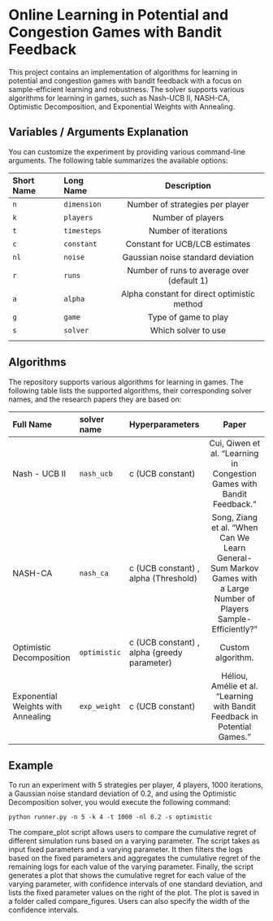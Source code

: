 # Online Learning in Potential and Congestion Games with Bandit Feedback

This project contains an implementation of algorithms for learning in potential and congestion games with bandit feedback with a focus on sample-efficient learning and robustness. The solver supports various algorithms for learning in games, such as Nash-UCB II, NASH-CA, Optimistic Decomposition, and Exponential Weights with Annealing.


## Variables / Arguments Explanation

You can customize the experiment by providing various command-line arguments. The following table summarizes the available options:

| Short Name | Long Name    |                 Description                 |
|:-----------|:-------------|:-------------------------------------------:|
| `n`        | `dimension`  |       Number of strategies per player       |
| `k`        | `players`    |              Number of players              |
| `t`        | `timesteps`  |            Number of iterations             |
| `c`        | `constant`   |       Constant for UCB/LCB estimates        |
| `nl`       | `noise`      |      Gaussian noise standard deviation      |
| `r`        | `runs`       | Number of runs to average over (default 1)  |
| `a`        | `alpha`      | Alpha constant for direct optimistic method |
| `g`        | `game`       |            Type of game to play             |
| `s`        | `solver`     |             Which solver to use             |
|||

## Algorithms 

The repository supports various algorithms for learning in games. The following table lists the supported algorithms, their corresponding solver names, and the research papers they are based on:



| Full Name                          | solver name  | Hyperparameters                              |                                                        Paper                                                        |
|:-----------------------------------|:-------------|:---------------------------------------------|:-------------------------------------------------------------------------------------------------------------------:|
| Nash - UCB II                      | `nash_ucb`   | c (UCB constant)                             |                       Cui, Qiwen et al. “Learning in Congestion Games with Bandit Feedback.”                        |
| NASH-CA                            | `nash_ca`    | c (UCB constant)  , alpha  (Threshold)       | Song, Ziang et al. “When Can We Learn General-Sum Markov Games with a Large Number of Players Sample-Efficiently?”  |
| Optimistic Decomposition           | `optimistic` | c (UCB constant) , alpha  (greedy parameter) |                                                  Custom algorithm.                                                  |
| Exponential Weights with Annealing | `exp_weight` | c (UCB constant)                             |                      Héliou, Amélie et al. “Learning with Bandit Feedback in Potential Games.”                      |


## Example 


To run an experiment with 5 strategies per player, 4 players, 1000 iterations, a Gaussian noise standard deviation of 0.2, and using the Optimistic Decomposition solver, you would execute the following command:

````
python runner.py -n 5 -k 4 -t 1000 -nl 0.2 -s optimistic
````

The compare_plot script allows users to compare the cumulative regret of different simulation runs based on a varying parameter. 
The script takes as input fixed parameters and a varying parameter. 
It then filters the logs based on the fixed parameters and aggregates the cumulative regret of the remaining logs for each value of the varying parameter. 
Finally, the script generates a plot that shows the cumulative regret for each value of the varying parameter, with confidence intervals of one standard deviation, and lists the fixed parameter values on the right of the plot. 
The plot is saved in a folder called compare_figures. Users can also specify the width of the confidence intervals.
